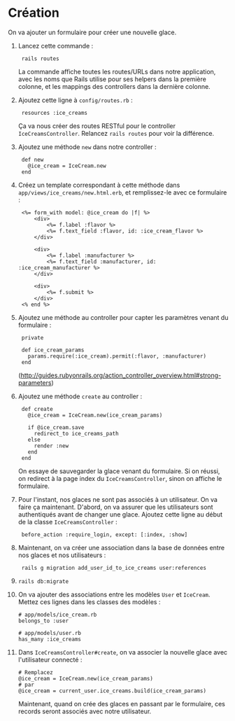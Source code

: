 Création
========

On va ajouter un formulaire pour créer une nouvelle glace.


1. Lancez cette commande :

		rails routes

	La commande affiche toutes les routes/URLs dans notre application, avec les
	noms que Rails utilise pour ses helpers dans la première colonne, et les
	mappings des controllers dans la dernière colonne.

2. Ajoutez cette ligne à `config/routes.rb` :

		resources :ice_creams

	Ça va nous créer des routes RESTful pour le controller
	`IceCreamsController`. Relancez `rails routes` pour voir la différence.

3. Ajoutez une méthode `new` dans notre controller :

		def new
		  @ice_cream = IceCream.new
		end

4. Créez un template correspondant à cette méthode dans
   `app/views/ice_creams/new.html.erb`, et remplissez-le avec ce formulaire :

		<%= form_with model: @ice_cream do |f| %>
			<div>
				<%= f.label :flavor %>
				<%= f.text_field :flavor, id: :ice_cream_flavor %>
			</div>

			<div>
				<%= f.label :manufacturer %>
				<%= f.text_field :manufacturer, id: :ice_cream_manufacturer %>
			</div>

			<div>
				<%= f.submit %>
			</div>
		<% end %>

5. Ajoutez une méthode au controller pour capter les paramètres venant du
   formulaire :

		private

		def ice_cream_params
		  params.require(:ice_cream).permit(:flavor, :manufacturer)
		end

	(http://guides.rubyonrails.org/action_controller_overview.html#strong-parameters)

6. Ajoutez une méthode `create` au controller :

		def create
		  @ice_cream = IceCream.new(ice_cream_params)

		  if @ice_cream.save
		    redirect_to ice_creams_path
		  else
		    render :new
		  end
		end

	On essaye de sauvegarder la glace venant du formulaire. Si on réussi, on
	redirect à la page index du `IceCreamsController`, sinon on affiche le
	formulaire.

7. Pour l'instant, nos glaces ne sont pas associés à un utilisateur. On va faire
   ça maintenant. D'abord, on va assurer que les utilisateurs sont authentiqués
   avant de changer une glace. Ajoutez cette ligne au début de la classe
   `IceCreamsController` :

		before_action :require_login, except: [:index, :show]

8. Maintenant, on va créer une association dans la base de données entre nos
   glaces et nos utilisateurs :

		rails g migration add_user_id_to_ice_creams user:references

9. `rails db:migrate`

10. On va ajouter des associations entre les modèles `User` et `IceCream`.
	Mettez ces lignes dans les classes des modèles :

		# app/models/ice_cream.rb
		belongs_to :user

		# app/models/user.rb
		has_many :ice_creams

11. Dans `IceCreamsController#create`, on va associer la nouvelle glace avec
	l'utilisateur connecté :

		# Remplacez
		@ice_cream = IceCream.new(ice_cream_params)
		# par
		@ice_cream = current_user.ice_creams.build(ice_cream_params)

	Maintenant, quand on crée des glaces en passant par le formulaire, ces
	records seront associés avec notre utilisateur.
